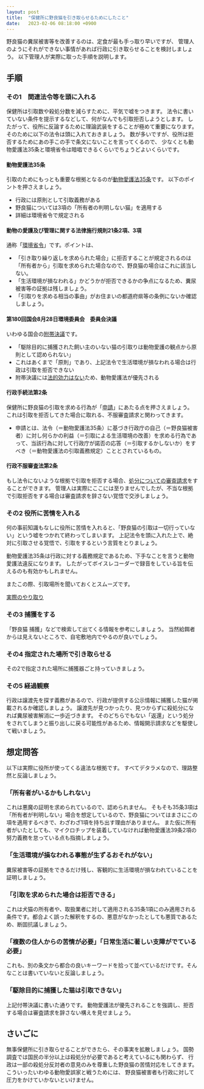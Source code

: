 ```yaml
---
layout: post
title:  "保健所に野良猫を引き取らせるためにしたこと"
date:   2023-02-06 08:18:00 +0900
---
```


野良猫の糞尿被害等を改善するのは、定食が最も手っ取り早いですが、
管理人のようにそれができない事情があれば行政に引き取らせることを検討しましょう。
以下管理人が実際に取った手順を説明します。

## 手順

### その1　関連法令等を頭に入れる

保健所は引取数や殺処分数を減らすために、平気で嘘をつきます。
法令に書いていない条件を提示するなどして、何がなんでも引取拒否しようとします。
したがって、役所に反論するために理論武装をすることが極めて重要になります。
そのために以下の法令は頭に入れておきましょう。
数が多いですが、役所は拒否するためにあの手この手で条文にないことを言ってくるので、
少なくとも動物愛護法35条と環境省令は暗唱できるくらいでちょうどよいくらいです。

#### 動物愛護法35条

引取のためにもっとも重要な根拠となるのが[動物愛護法35条](https://elaws.e-gov.go.jp/document?lawid=348AC1000000105)です。
以下のポイントを押さえましょう。

* 行政には原則として引取義務がある
* 野良猫については3項の「所有者の判明しない猫」を適用する
* 詳細は環境省令で規定される

#### 動物の愛護及び管理に関する法律施行規則21条2項、3項

通称「[環境省令](https://elaws.e-gov.go.jp/document?lawid=418M60001000001)」です。ポイントは、

* 「引き取り繰り返しを求められた場合」に拒否することが規定されるのは「所有者から」引取を求められた場合なので、野良猫の場合はこれに該当しない。
* 「生活環境が損なわれる」かどうかが拒否できるかの争点になるため、糞尿被害等の証拠は残しましょう。
* 「引取りを求める相当の事由」がお住まいの都道府県等の条例にないか確認しましょう。

#### 第180回国会8月28日環境委員会　委員会決議

いわゆる国会の[附帯決議](https://www.shugiin.go.jp/internet/itdb_rchome.nsf/html/rchome/Ketsugi/kankyou0C4E419CF41E4E1249257A68000FFABC.htm)です。

* 「駆除目的に捕獲された飼い主のいない猫の引取りは動物愛護の観点から原則として認められない」
* これはあくまで「原則」であり、上記法令で生活環境が損なわれる場合は行政は引取を拒否できない
* 附帯決議には[法的効力はない](https://www.sangiin.go.jp/japanese/aramashi/keyword/katudo01.html#:~:text=%E9%99%84%E5%B8%AF%E6%B1%BA%E8%AD%B0%E3%81%A8%E3%81%AF%E3%80%81%E6%94%BF%E5%BA%9C,%E6%B3%95%E7%9A%84%E5%8A%B9%E5%8A%9B%E3%81%AF%E3%81%82%E3%82%8A%E3%81%BE%E3%81%9B%E3%82%93%E3%80%82)ため、動物愛護法が優先される

#### 行政手続法第2条

保健所に野良猫の引取を求める行為が「[申請](https://elaws.e-gov.go.jp/document?lawid=405AC0000000088)」にあたる点を押さえましょう。
これは引取を拒否してきた場合に取れる、不服審査請求と関わってきます。

* 申請とは、法令（＝動物愛護法35条）に基づき行政庁の自己（＝野良猫被害者）に対し何らかの利益（＝引取による生活環境の改善）を求める行為であって、当該行為に対して行政庁が諾否の応答（＝引取するかしないか）をすべき（＝動物愛護法の引取義務規定）こととされているもの。

#### 行政不服審査法第2条

もし法令にないような根拠で引取を拒否する場合、[処分についての審査請求](https://elaws.e-gov.go.jp/document?lawid=426AC0000000068)をすることができます。
管理人は実際にここには至りませんでしたが、不当な根拠で引取拒否をする場合は審査請求を辞さない覚悟で交渉しましょう。

### その2 役所に苦情を入れる

何の事前知識もなしに役所に苦情を入れると、「野良猫の引取は一切行っていない」という嘘をつかれて終わってしまいます。
上記法令を頭に入れた上で、絶対に引取させる覚悟で、引取をするという言質をとりましょう。

動物愛護法35条は行政に対する義務規定であるため、下手なことを言うと動物愛護法違反になります。
したがってボイスレコーダーで録音をしている旨を伝えるのも有効かもしれません。

またこの際、引取場所を聞いておくとスムーズです。

[実際のやり取り](/2023/01/10/yokohama-call1)

### その3 捕獲をする

「野良猫 捕獲」などで検索して出てくる情報を参考にしましょう。
当然給餌者からは見えないところで、自宅敷地内でやるのが良いでしょう。

### その4 指定された場所で引き取らせる

その2で指定された場所に捕獲器ごと持っていきましょう。

### その5 経過観察

行政は譲渡先を探す義務があるので、行政が提供する公示情報に捕獲した猫が掲載されるか確認しましょう。
譲渡先が見つかったり、見つからずに殺処分になれば糞尿被害解消に一歩近づきます。
そのどちらでもない「返還」という処分をされてしまうと振り出しに戻る可能性があるため、情報開示請求などを駆使して戦いましょう。

## 想定問答

以下は実際に役所が使ってくる違法な根拠です。
すべてデタラメなので、理路整然と反論しましょう。

### 「所有者がいるかもしれない」

これは悪魔の証明を求められているので、認められません。
そもそも35条3項は「所有者が判明しない」場合を想定しているので、野良猫についてはまさにこの項を適用するべきで、わざわざ1項を持ち出す理由がありません。
また仮に所有者がいたとしても、マイクロチップを装着していなければ動物愛護法39条2項の努力義務を怠っている点も指摘しましょう。

### 「生活環境が損なわれる事態が生ずるおそれがない」

糞尿被害等の証拠をできるだけ残し、客観的に生活環境が損なわれていることを証明しましょう。

### 「引取を求められた場合は拒否できる」

これは犬猫の所有者や、取扱業者に対して適用される35条1項にのみ適用される条件です。都合よく誤った解釈をするの、悪意がなかったとしても悪質であるため、断固抗議しましょう。

### 「複数の住人からの苦情が必要」「日常生活に著しい支障がでている必要」

これも、別の条文から都合の良いキーワードを拾って並べているだけです。そんなことは書いていないと反論しましょう。

### 「駆除目的に捕獲した猫は引取できない」

上記付帯決議に書いた通りです。
動物愛護法が優先されることを強調し、拒否する場合は審査請求を辞さない構えを見せましょう。

## さいごに

無事保健所に引き取らせることができたら、その事実を拡散しましょう。
国勢調査では国民の半分以上は殺処分が必要であると考えているにも関わらず、
行政は一部の殺処分反対者の意見のみを尊重した野良猫の苦情対応をしてきます。
こういったいわゆる動物愛誤家と戦うためには、
野良猫被害者も行政に対して圧力をかけていかないといけません。
